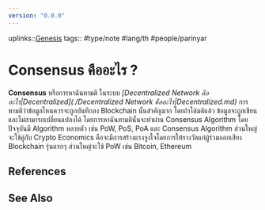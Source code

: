 ```yaml
---
version: "0.0.0"
---
```

uplinks::[Genesis](./Genesis.md)
tags:: #type/note #lang/th #people/parinyar 
# Consensus คืออะไร ?
**Consensus** หรือการหาฉันทามติ ในระบบ *[Decentralized Network คืออะไร|Decentralized](./Decentralized Network คืออะไร|Decentralized.md)* การหามติว่าข้อมูลไหนควรจะถูกบันทึกลง Blockchain นั้นสำคัญมาก โดยถ้าได้มติแล้ว ข้อมูลจะถูกเขียนและไม่สามารถเปลี่ยนแปลงได้ โดยการหาฉันทามตินั้นจะทำผ่าน Consensus Algorithm โดยปัจจุบันมี Algorithm หลายตัว เช่น PoW, PoS, PoA และ Consensus Algorithm ส่วนใหญ่จะใช้คู่กับ Crypto Economics คือจะมีการสร้างแรงจูงใจโดยการให้รางวัลแก่ผู้ร่วมออกเสียง Blockchain รุ่นแรกๆ ส่วนใหญ่จะใช้ PoW เช่น Bitcoin, Ethereum

## References

## See Also
